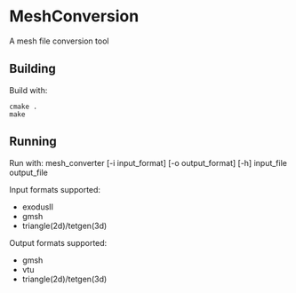 # MeshConversion
A mesh file conversion tool

## Building


Build with:

    cmake .
    make
    
## Running

Run with:
    mesh_converter [-i input_format] [-o output_format] [-h] input_file output_file

Input formats supported:
 * exodusII
 * gmsh
 * triangle(2d)/tetgen(3d)
 
Output formats supported:
 * gmsh
 * vtu
 * triangle(2d)/tetgen(3d)
